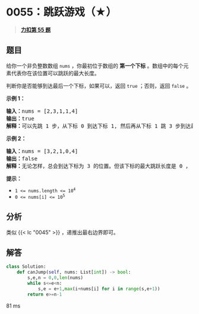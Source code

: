# 0055：跳跃游戏（★）


> <u>**[力扣第 55 题](https://leetcode.cn/problems/jump-game/)**</u>

## 题目

<p>给你一个非负整数数组 <code>nums</code> ，你最初位于数组的 <strong>第一个下标</strong> 。数组中的每个元素代表你在该位置可以跳跃的最大长度。</p>

<p>判断你是否能够到达最后一个下标，如果可以，返回 <code>true</code> ；否则，返回 <code>false</code> 。</p>



<p><strong>示例 1：</strong></p>

<pre>
<strong>输入：</strong>nums = [2,3,1,1,4]
<strong>输出：</strong>true
<strong>解释：</strong>可以先跳 1 步，从下标 0 到达下标 1, 然后再从下标 1 跳 3 步到达最后一个下标。
</pre>

<p><strong>示例 2：</strong></p>

<pre>
<strong>输入：</strong>nums = [3,2,1,0,4]
<strong>输出：</strong>false
<strong>解释：</strong>无论怎样，总会到达下标为 3 的位置。但该下标的最大跳跃长度是 0 ， 所以永远不可能到达最后一个下标。
</pre>



<p><strong>提示：</strong></p>

<ul>
<li><code>1 &lt;= nums.length &lt;= 10<sup>4</sup></code></li>
<li><code>0 &lt;= nums[i] &lt;= 10<sup>5</sup></code></li>
</ul>


## 分析

类似 {{< lc "0045" >}} ，递推出最右边界即可。

## 解答

```python
class Solution:
    def canJump(self, nums: List[int]) -> bool:
        s,e,n = 0,0,len(nums)
        while s<=e<n:
            s,e = e+1,max(i+nums[i] for i in range(s,e+1))
        return e>=n-1
```
81 ms
